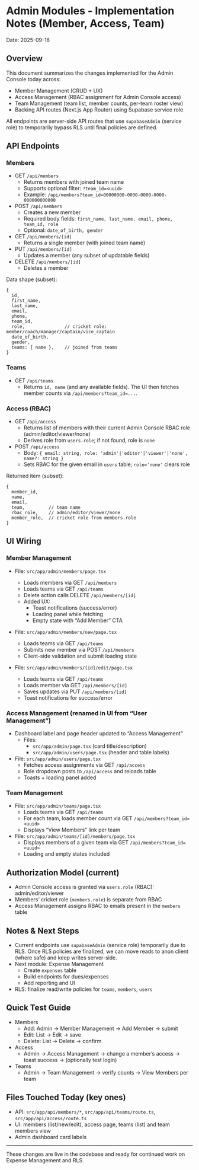 # Admin Modules - Implementation Notes (Member, Access, Team)

Date: 2025-09-16

## Overview
This document summarizes the changes implemented for the Admin Console today across:
- Member Management (CRUD + UX)
- Access Management (RBAC assignment for Admin Console access)
- Team Management (team list, member counts, per-team roster view)
- Backing API routes (Next.js App Router) using Supabase service role

All endpoints are server-side API routes that use `supabaseAdmin` (service role) to temporarily bypass RLS until final policies are defined.

## API Endpoints

### Members
- GET `/api/members`
  - Returns members with joined team name
  - Supports optional filter: `?team_id=<uuid>`
  - Example: `/api/members?team_id=00000000-0000-0000-0000-000000000000`
- POST `/api/members`
  - Creates a new member
  - Required body fields: `first_name, last_name, email, phone, team_id, role`
  - Optional: `date_of_birth, gender`
- GET `/api/members/[id]`
  - Returns a single member (with joined team name)
- PUT `/api/members/[id]`
  - Updates a member (any subset of updatable fields)
- DELETE `/api/members/[id]`
  - Deletes a member

Data shape (subset):
```
{
  id,
  first_name,
  last_name,
  email,
  phone,
  team_id,
  role,               // cricket role: member/coach/manager/captain/vice_captain
  date_of_birth,
  gender,
  teams: { name },    // joined from teams
}
```

### Teams
- GET `/api/teams`
  - Returns `id, name` (and any available fields). The UI then fetches member counts via `/api/members?team_id=...`.

### Access (RBAC)
- GET `/api/access`
  - Returns list of members with their current Admin Console RBAC role (admin/editor/viewer/none)
  - Derives role from `users.role`; if not found, role is `none`
- POST `/api/access`
  - Body: `{ email: string, role: 'admin'|'editor'|'viewer'|'none', name?: string }`
  - Sets RBAC for the given email in `users` table; `role='none'` clears role

Returned item (subset):
```
{
  member_id,
  name,
  email,
  team,         // team name
  rbac_role,    // admin/editor/viewer/none
  member_role,  // cricket role from members.role
}
```

## UI Wiring

### Member Management
- File: `src/app/admin/members/page.tsx`
  - Loads members via GET `/api/members`
  - Loads teams via GET `/api/teams`
  - Delete action calls DELETE `/api/members/[id]`
  - Added UX:
    - Toast notifications (success/error)
    - Loading panel while fetching
    - Empty state with “Add Member” CTA

- File: `src/app/admin/members/new/page.tsx`
  - Loads teams via GET `/api/teams`
  - Submits new member via POST `/api/members`
  - Client-side validation and submit loading state

- File: `src/app/admin/members/[id]/edit/page.tsx`
  - Loads teams via GET `/api/teams`
  - Loads member via GET `/api/members/[id]`
  - Saves updates via PUT `/api/members/[id]`
  - Toast notifications for success/error

### Access Management (renamed in UI from “User Management”)
- Dashboard label and page header updated to “Access Management”
  - Files:
    - `src/app/admin/page.tsx` (card title/description)
    - `src/app/admin/users/page.tsx` (header and table labels)
- File: `src/app/admin/users/page.tsx`
  - Fetches access assignments via GET `/api/access`
  - Role dropdown posts to `/api/access` and reloads table
  - Toasts + loading panel added

### Team Management
- File: `src/app/admin/teams/page.tsx`
  - Loads teams via GET `/api/teams`
  - For each team, loads member count via GET `/api/members?team_id=<uuid>`
  - Displays “View Members” link per team
- File: `src/app/admin/teams/[id]/members/page.tsx`
  - Displays members of a given team via GET `/api/members?team_id=<uuid>`
  - Loading and empty states included

## Authorization Model (current)
- Admin Console access is granted via `users.role` (RBAC): admin/editor/viewer
- Members’ cricket role (`members.role`) is separate from RBAC
- Access Management assigns RBAC to emails present in the `members` table

## Notes & Next Steps
- Current endpoints use `supabaseAdmin` (service role) temporarily due to RLS. Once RLS policies are finalized, we can move reads to anon client (where safe) and keep writes server-side.
- Next module: Expense Management
  - Create `expenses` table
  - Build endpoints for dues/expenses
  - Add reporting and UI
- RLS: finalize read/write policies for `teams`, `members`, `users`

## Quick Test Guide
- Members
  - Add: Admin → Member Management → Add Member → submit
  - Edit: List → Edit → save
  - Delete: List → Delete → confirm
- Access
  - Admin → Access Management → change a member’s access → toast success → (optionally test login)
- Teams
  - Admin → Team Management → verify counts → View Members per team

## Files Touched Today (key ones)
- API: `src/app/api/members/*`, `src/app/api/teams/route.ts`, `src/app/api/access/route.ts`
- UI: members (list/new/edit), access page, teams (list) and team members view
- Admin dashboard card labels

---
These changes are live in the codebase and ready for continued work on Expense Management and RLS.
